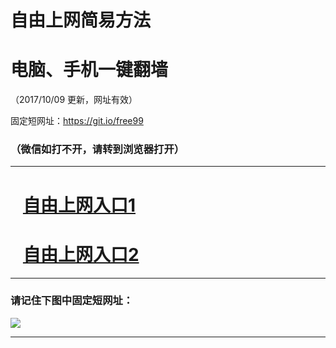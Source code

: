 ﻿# 自由上网简易方法

# 电脑、手机一键翻墙

（2017/10/09 更新，网址有效）

固定短网址：https://git.io/free99

### （微信如打不开，请转到浏览器打开）


***





# &nbsp;&nbsp; <a href="http://ft1041331652.fwq-tz-1001.info/fwqtz01.html?t=100900129854 " target="_blank">自由上网入口1</a>
# &nbsp;&nbsp; <a href="http://ft2618010913.fwq-tz-1002.info/fwqtz02.html?t=100900120083 " target="_blank">自由上网入口2</a>
***

### 请记住下图中固定短网址：

<img src="https://s3-us-west-2.amazonaws.com/fwq-1001/yjfq-20170905okok.png" /> 


***

